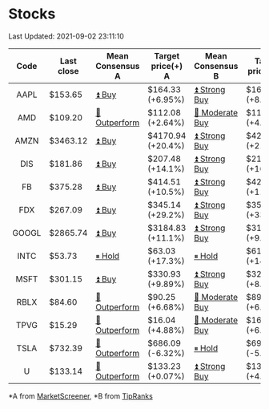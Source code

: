 # Stocks
Last Updated: 2021-09-02 23:11:10

|Code|Last close|Mean Consensus A|Target price(+) A|Mean Consensus B|Target price(+) B|
|:--:|-|-|-|-|-|
|AAPL|$153.65|[⏫ Buy](https://m.marketscreener.com/quote/stock/-4849/)|$164.33 (+6.95%)|[⏫ Strong Buy](https://www.tipranks.com/stocks/aapl/forecast)|$166.17 (+8.15%)|
|AMD|$109.20|[🔼 Outperform](https://m.marketscreener.com/quote/stock/-19475876/)|$112.08 (+2.64%)|[🔼 Moderate Buy](https://www.tipranks.com/stocks/amd/forecast)|$114.62 (+4.96%)|
|AMZN|$3463.12|[⏫ Buy](https://m.marketscreener.com/quote/stock/-12864605/)|$4170.94 (+20.4%)|[⏫ Strong Buy](https://www.tipranks.com/stocks/amzn/forecast)|$4214.13 (+21.13%)|
|DIS|$181.86|[⏫ Buy](https://m.marketscreener.com/quote/stock/-4842/)|$207.48 (+14.1%)|[⏫ Strong Buy](https://www.tipranks.com/stocks/dis/forecast)|$214.47 (+16.89%)|
|FB|$375.28|[⏫ Buy](https://m.marketscreener.com/quote/stock/-10547141/)|$414.51 (+10.5%)|[⏫ Strong Buy](https://www.tipranks.com/stocks/fb/forecast)|$424.89 (+11.21%)|
|FDX|$267.09|[⏫ Buy](https://m.marketscreener.com/quote/stock/-12585/)|$345.14 (+29.2%)|[⏫ Strong Buy](https://www.tipranks.com/stocks/fdx/forecast)|$353.17 (+33.18%)|
|GOOGL|$2865.74|[⏫ Buy](https://m.marketscreener.com/quote/stock/-24203373/)|$3184.83 (+11.1%)|[⏫ Strong Buy](https://www.tipranks.com/stocks/googl/forecast)|$3173.55 (+9.27%)|
|INTC|$53.73|[⏸ Hold](https://m.marketscreener.com/quote/stock/-4829/)|$63.03 (+17.3%)|[⏸ Hold](https://www.tipranks.com/stocks/intc/forecast)|$61.29 (+14.20%)|
|MSFT|$301.15|[⏫ Buy](https://m.marketscreener.com/quote/stock/-4835/)|$330.93 (+9.89%)|[⏫ Strong Buy](https://www.tipranks.com/stocks/msft/forecast)|$328.09 (+8.70%)|
|RBLX|$84.60|[🔼 Outperform](https://m.marketscreener.com/quote/stock/-117793644/)|$90.25 (+6.68%)|[🔼 Moderate Buy](https://www.tipranks.com/stocks/rblx/forecast)|$89.83 (+6.37%)|
|TPVG|$15.29|[🔼 Outperform](https://m.marketscreener.com/quote/stock/-15933327/)|$16.04 (+4.88%)|[🔼 Moderate Buy](https://www.tipranks.com/stocks/tpvg/forecast)|$16.33 (+6.73%)|
|TSLA|$732.39|[🔼 Outperform](https://m.marketscreener.com/quote/stock/-6344549/)|$686.09 (-6.32%)|[⏸ Hold](https://www.tipranks.com/stocks/tsla/forecast)|$697.90 (-5.60%)|
|U|$133.14|[🔼 Outperform](https://m.marketscreener.com/quote/stock/-112492634/)|$133.23 (+0.07%)|[⏫ Strong Buy](https://www.tipranks.com/stocks/u/forecast)|$137.55 (+4.48%)|


*A from [MarketScreener](https://www.marketscreener.com), *B from [TipRanks](https://www.tipranks.com)
